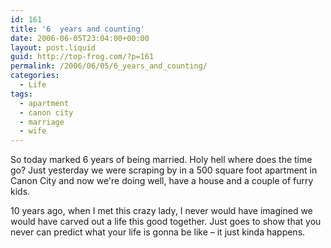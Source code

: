 ```yaml
---
id: 161
title: '6  years and counting'
date: 2006-06-05T23:04:00+00:00
layout: post.liquid
guid: http://top-frog.com/?p=161
permalink: /2006/06/05/6_years_and_counting/
categories:
  - Life
tags:
  - apartment
  - canon city
  - marriage
  - wife
---
```

So today marked 6 years of being married. Holy hell where does the time go? Just yesterday we were scraping by in a 500 square foot apartment in Canon City and now we're doing well, have a house and a couple of furry kids.

10 years ago, when I met this crazy lady, I never would have imagined we would have carved out a life this good together. Just goes to show that you never can predict what your life is gonna be like – it just kinda happens.

